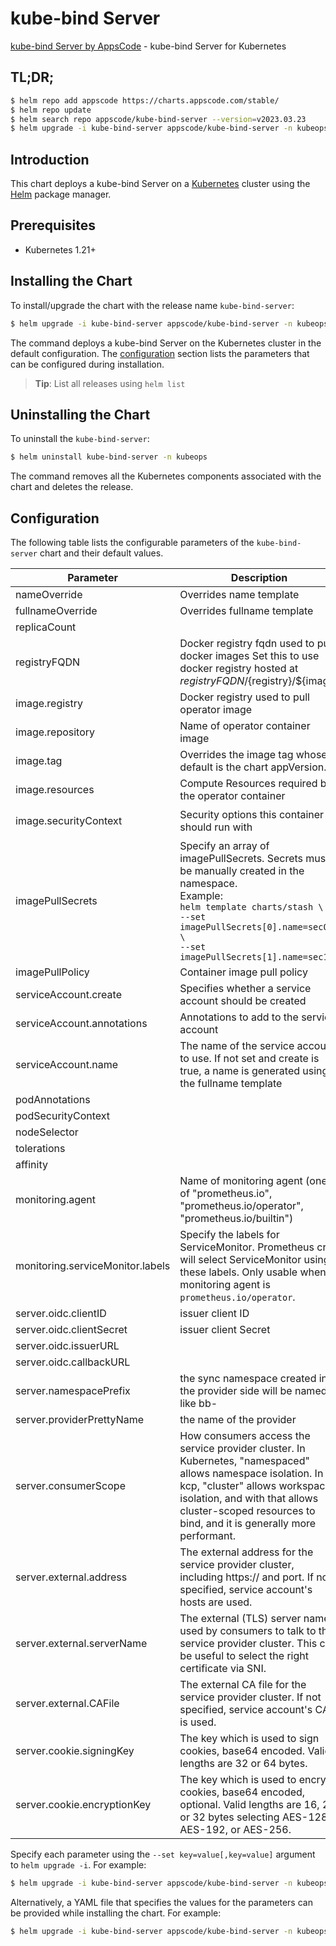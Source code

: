 # kube-bind Server

[kube-bind Server by AppsCode](https://github.com/kubeware/kube-bind-server) - kube-bind Server for Kubernetes

## TL;DR;

```bash
$ helm repo add appscode https://charts.appscode.com/stable/
$ helm repo update
$ helm search repo appscode/kube-bind-server --version=v2023.03.23
$ helm upgrade -i kube-bind-server appscode/kube-bind-server -n kubeops --create-namespace --version=v2023.03.23
```

## Introduction

This chart deploys a kube-bind Server on a [Kubernetes](http://kubernetes.io) cluster using the [Helm](https://helm.sh) package manager.

## Prerequisites

- Kubernetes 1.21+

## Installing the Chart

To install/upgrade the chart with the release name `kube-bind-server`:

```bash
$ helm upgrade -i kube-bind-server appscode/kube-bind-server -n kubeops --create-namespace --version=v2023.03.23
```

The command deploys a kube-bind Server on the Kubernetes cluster in the default configuration. The [configuration](#configuration) section lists the parameters that can be configured during installation.

> **Tip**: List all releases using `helm list`

## Uninstalling the Chart

To uninstall the `kube-bind-server`:

```bash
$ helm uninstall kube-bind-server -n kubeops
```

The command removes all the Kubernetes components associated with the chart and deletes the release.

## Configuration

The following table lists the configurable parameters of the `kube-bind-server` chart and their default values.

|            Parameter             |                                                                                                                     Description                                                                                                                      |                                                                                            Default                                                                                             |
|----------------------------------|------------------------------------------------------------------------------------------------------------------------------------------------------------------------------------------------------------------------------------------------------|------------------------------------------------------------------------------------------------------------------------------------------------------------------------------------------------|
| nameOverride                     | Overrides name template                                                                                                                                                                                                                              | <code>""</code>                                                                                                                                                                                |
| fullnameOverride                 | Overrides fullname template                                                                                                                                                                                                                          | <code>""</code>                                                                                                                                                                                |
| replicaCount                     |                                                                                                                                                                                                                                                      | <code>1</code>                                                                                                                                                                                 |
| registryFQDN                     | Docker registry fqdn used to pull docker images Set this to use docker registry hosted at ${registryFQDN}/${registry}/${image}                                                                                                                       | <code>ghcr.io</code>                                                                                                                                                                           |
| image.registry                   | Docker registry used to pull operator image                                                                                                                                                                                                          | <code>appscode</code>                                                                                                                                                                          |
| image.repository                 | Name of operator container image                                                                                                                                                                                                                     | <code>kube-bind-server</code>                                                                                                                                                                  |
| image.tag                        | Overrides the image tag whose default is the chart appVersion.                                                                                                                                                                                       | <code>""</code>                                                                                                                                                                                |
| image.resources                  | Compute Resources required by the operator container                                                                                                                                                                                                 | <code>{}</code>                                                                                                                                                                                |
| image.securityContext            | Security options this container should run with                                                                                                                                                                                                      | <code>{"allowPrivilegeEscalation":false,"capabilities":{"drop":["ALL"]},"readOnlyRootFilesystem":true,"runAsNonRoot":true,"runAsUser":65534,"seccompProfile":{"type":"RuntimeDefault"}}</code> |
| imagePullSecrets                 | Specify an array of imagePullSecrets. Secrets must be manually created in the namespace. <br> Example: <br> `helm template charts/stash \` <br> `--set imagePullSecrets[0].name=sec0 \` <br> `--set imagePullSecrets[1].name=sec1`                   | <code>[]</code>                                                                                                                                                                                |
| imagePullPolicy                  | Container image pull policy                                                                                                                                                                                                                          | <code>Always</code>                                                                                                                                                                            |
| serviceAccount.create            | Specifies whether a service account should be created                                                                                                                                                                                                | <code>true</code>                                                                                                                                                                              |
| serviceAccount.annotations       | Annotations to add to the service account                                                                                                                                                                                                            | <code>{}</code>                                                                                                                                                                                |
| serviceAccount.name              | The name of the service account to use. If not set and create is true, a name is generated using the fullname template                                                                                                                               | <code>""</code>                                                                                                                                                                                |
| podAnnotations                   |                                                                                                                                                                                                                                                      | <code>{}</code>                                                                                                                                                                                |
| podSecurityContext               |                                                                                                                                                                                                                                                      | <code>{}</code>                                                                                                                                                                                |
| nodeSelector                     |                                                                                                                                                                                                                                                      | <code>{}</code>                                                                                                                                                                                |
| tolerations                      |                                                                                                                                                                                                                                                      | <code>[]</code>                                                                                                                                                                                |
| affinity                         |                                                                                                                                                                                                                                                      | <code>{}</code>                                                                                                                                                                                |
| monitoring.agent                 | Name of monitoring agent (one of "prometheus.io", "prometheus.io/operator", "prometheus.io/builtin")                                                                                                                                                 | <code>""</code>                                                                                                                                                                                |
| monitoring.serviceMonitor.labels | Specify the labels for ServiceMonitor. Prometheus crd will select ServiceMonitor using these labels. Only usable when monitoring agent is `prometheus.io/operator`.                                                                                  | <code>{}</code>                                                                                                                                                                                |
| server.oidc.clientID             | issuer client ID                                                                                                                                                                                                                                     | <code>""</code>                                                                                                                                                                                |
| server.oidc.clientSecret         | issuer client Secret                                                                                                                                                                                                                                 | <code>""</code>                                                                                                                                                                                |
| server.oidc.issuerURL            |                                                                                                                                                                                                                                                      | <code>"https://accounts.appscode.ninja/"</code>                                                                                                                                                |
| server.oidc.callbackURL          |                                                                                                                                                                                                                                                      | <code>"https://bind.appscode.ninja/callback"</code>                                                                                                                                            |
| server.namespacePrefix           | the sync namespace created in the provider side will be named like bb-<some-hash>                                                                                                                                                                    | <code>"bb-"</code>                                                                                                                                                                             |
| server.providerPrettyName        | the name of the provider                                                                                                                                                                                                                             | <code>"Appscode"</code>                                                                                                                                                                        |
| server.consumerScope             | How consumers access the service provider cluster. In Kubernetes, "namespaced" allows namespace isolation. In kcp, "cluster" allows workspace isolation, and with that allows cluster-scoped resources to bind, and it is generally more performant. | <code>"Namespaced"</code>                                                                                                                                                                      |
| server.external.address          | The external address for the service provider cluster, including https:// and port. If not specified, service account's hosts are used.                                                                                                              | <code>""</code>                                                                                                                                                                                |
| server.external.serverName       | The external (TLS) server name used by consumers to talk to the service provider cluster. This can be useful to select the right certificate via SNI.                                                                                                | <code>""</code>                                                                                                                                                                                |
| server.external.CAFile           | The external CA file for the service provider cluster. If not specified, service account's CA is used.                                                                                                                                               | <code>""</code>                                                                                                                                                                                |
| server.cookie.signingKey         | The key which is used to sign cookies, base64 encoded. Valid lengths are 32 or 64 bytes.                                                                                                                                                             | <code>""</code>                                                                                                                                                                                |
| server.cookie.encryptionKey      | The key which is used to encrypt cookies, base64 encoded, optional. Valid lengths are 16, 24, or 32 bytes selecting AES-128, AES-192, or AES-256.                                                                                                    | <code>""</code>                                                                                                                                                                                |


Specify each parameter using the `--set key=value[,key=value]` argument to `helm upgrade -i`. For example:

```bash
$ helm upgrade -i kube-bind-server appscode/kube-bind-server -n kubeops --create-namespace --version=v2023.03.23 --set replicaCount=1
```

Alternatively, a YAML file that specifies the values for the parameters can be provided while
installing the chart. For example:

```bash
$ helm upgrade -i kube-bind-server appscode/kube-bind-server -n kubeops --create-namespace --version=v2023.03.23 --values values.yaml
```
